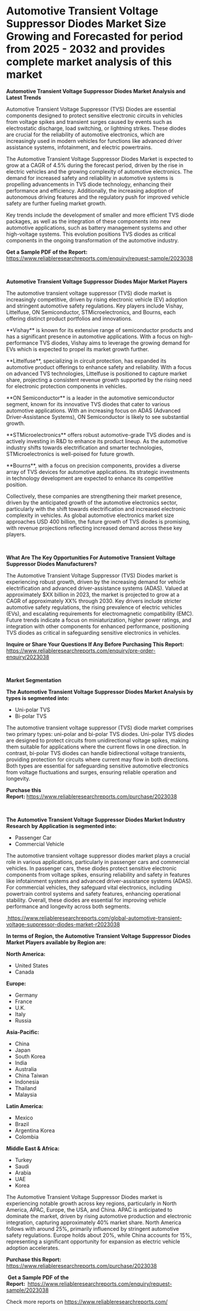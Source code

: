 <p><h1>Automotive Transient Voltage Suppressor Diodes Market Size Growing and Forecasted for period from 2025 - 2032 and provides complete market analysis of this market</h1></p><p><strong>Automotive Transient Voltage Suppressor Diodes Market Analysis and Latest Trends</strong></p>
<p><p>Automotive Transient Voltage Suppressor (TVS) Diodes are essential components designed to protect sensitive electronic circuits in vehicles from voltage spikes and transient surges caused by events such as electrostatic discharge, load switching, or lightning strikes. These diodes are crucial for the reliability of automotive electronics, which are increasingly used in modern vehicles for functions like advanced driver assistance systems, infotainment, and electric powertrains.</p><p>The Automotive Transient Voltage Suppressor Diodes Market is expected to grow at a CAGR of 4.5% during the forecast period, driven by the rise in electric vehicles and the growing complexity of automotive electronics. The demand for increased safety and reliability in automotive systems is propelling advancements in TVS diode technology, enhancing their performance and efficiency. Additionally, the increasing adoption of autonomous driving features and the regulatory push for improved vehicle safety are further fueling market growth. </p><p>Key trends include the development of smaller and more efficient TVS diode packages, as well as the integration of these components into new automotive applications, such as battery management systems and other high-voltage systems. This evolution positions TVS diodes as critical components in the ongoing transformation of the automotive industry.</p></p>
<p><strong>Get a Sample PDF of the Report:&nbsp;</strong> <a href="https://www.reliableresearchreports.com/enquiry/request-sample/2023038?utm_campaign=3430&utm_medium=2&utm_source=Github&utm_content=ia&utm_term=29032025&utm_id=automotive-transient-voltage-suppressor-diodes">https://www.reliableresearchreports.com/enquiry/request-sample/2023038</a></p>
<p>&nbsp;</p>
<p><strong>Automotive Transient Voltage Suppressor Diodes Major Market Players</strong></p>
<p><p>The automotive transient voltage suppressor (TVS) diode market is increasingly competitive, driven by rising electronic vehicle (EV) adoption and stringent automotive safety regulations. Key players include Vishay, Littelfuse, ON Semiconductor, STMicroelectronics, and Bourns, each offering distinct product portfolios and innovations.</p><p>**Vishay** is known for its extensive range of semiconductor products and has a significant presence in automotive applications. With a focus on high-performance TVS diodes, Vishay aims to leverage the growing demand for EVs which is expected to propel its market growth further.</p><p>**Littelfuse**, specializing in circuit protection, has expanded its automotive product offerings to enhance safety and reliability. With a focus on advanced TVS technologies, Littelfuse is positioned to capture market share, projecting a consistent revenue growth supported by the rising need for electronic protection components in vehicles.</p><p>**ON Semiconductor** is a leader in the automotive semiconductor segment, known for its innovative TVS diodes that cater to various automotive applications. With an increasing focus on ADAS (Advanced Driver-Assistance Systems), ON Semiconductor is likely to see substantial growth.</p><p>**STMicroelectronics** offers robust automotive-grade TVS diodes and is actively investing in R&D to enhance its product lineup. As the automotive industry shifts towards electrification and smarter technologies, STMicroelectronics is well-poised for future growth.</p><p>**Bourns**, with a focus on precision components, provides a diverse array of TVS devices for automotive applications. Its strategic investments in technology development are expected to enhance its competitive position.</p><p>Collectively, these companies are strengthening their market presence, driven by the anticipated growth of the automotive electronics sector, particularly with the shift towards electrification and increased electronic complexity in vehicles. As global automotive electronics market size approaches USD 400 billion, the future growth of TVS diodes is promising, with revenue projections reflecting increased demand across these key players.</p></p>
<p>&nbsp;</p>
<p><strong>What Are The Key Opportunities For Automotive Transient Voltage Suppressor Diodes Manufacturers?</strong></p>
<p><p>The Automotive Transient Voltage Suppressor (TVS) Diodes market is experiencing robust growth, driven by the increasing demand for vehicle electrification and advanced driver-assistance systems (ADAS). Valued at approximately $XX billion in 2023, the market is projected to grow at a CAGR of approximately XX% through 2030. Key drivers include stricter automotive safety regulations, the rising prevalence of electric vehicles (EVs), and escalating requirements for electromagnetic compatibility (EMC). Future trends indicate a focus on miniaturization, higher power ratings, and integration with other components for enhanced performance, positioning TVS diodes as critical in safeguarding sensitive electronics in vehicles.</p></p>
<p><strong>Inquire or Share Your Questions If Any Before Purchasing This Report:</strong> <a href="https://www.reliableresearchreports.com/enquiry/pre-order-enquiry/2023038?utm_campaign=3430&utm_medium=2&utm_source=Github&utm_content=ia&utm_term=29032025&utm_id=automotive-transient-voltage-suppressor-diodes">https://www.reliableresearchreports.com/enquiry/pre-order-enquiry/2023038</a></p>
<p>&nbsp;</p>
<p><strong>Market Segmentation</strong></p>
<p><strong>The Automotive Transient Voltage Suppressor Diodes Market Analysis by types is segmented into:</strong></p>
<p><ul><li>Uni-polar TVS</li><li>Bi-polar TVS</li></ul></p>
<p><p>The automotive transient voltage suppressor (TVS) diode market comprises two primary types: uni-polar and bi-polar TVS diodes. Uni-polar TVS diodes are designed to protect circuits from unidirectional voltage spikes, making them suitable for applications where the current flows in one direction. In contrast, bi-polar TVS diodes can handle bidirectional voltage transients, providing protection for circuits where current may flow in both directions. Both types are essential for safeguarding sensitive automotive electronics from voltage fluctuations and surges, ensuring reliable operation and longevity.</p></p>
<p><strong>Purchase this Report:&nbsp;</strong><a href="https://www.reliableresearchreports.com/purchase/2023038?utm_campaign=3430&utm_medium=2&utm_source=Github&utm_content=ia&utm_term=29032025&utm_id=automotive-transient-voltage-suppressor-diodes">https://www.reliableresearchreports.com/purchase/2023038</a></p>
<p>&nbsp;</p>
<p><strong>The Automotive Transient Voltage Suppressor Diodes Market Industry Research by Application is segmented into:</strong></p>
<p><ul><li>Passenger Car</li><li>Commercial Vehicle</li></ul></p>
<p><p>The automotive transient voltage suppressor diodes market plays a crucial role in various applications, particularly in passenger cars and commercial vehicles. In passenger cars, these diodes protect sensitive electronic components from voltage spikes, ensuring reliability and safety in features like infotainment systems and advanced driver-assistance systems (ADAS). For commercial vehicles, they safeguard vital electronics, including powertrain control systems and safety features, enhancing operational stability. Overall, these diodes are essential for improving vehicle performance and longevity across both segments.</p></p>
<p><a href="https://www.reliableresearchreports.com/global-automotive-transient-voltage-suppressor-diodes-market-r2023038?utm_campaign=3430&utm_medium=2&utm_source=Github&utm_content=ia&utm_term=29032025&utm_id=automotive-transient-voltage-suppressor-diodes">&nbsp;https://www.reliableresearchreports.com/global-automotive-transient-voltage-suppressor-diodes-market-r2023038</a></p>
<p><strong>In terms of Region, the Automotive Transient Voltage Suppressor Diodes Market Players available by Region are:</strong></p>
<p>
    <p> <strong> North America: </strong>
        <ul>
            <li>United States</li>
            <li>Canada</li>
        </ul>
        </p> 
    <p> <strong> Europe: </strong>
        <ul>
            <li>Germany</li>
            <li>France</li>
            <li>U.K.</li>
            <li>Italy</li>
            <li>Russia</li>
        </ul>
        </p> 
    <p> <strong> Asia-Pacific: </strong>
        <ul>
            <li>China</li>
            <li>Japan</li>
            <li>South Korea</li>
            <li>India</li>
            <li>Australia</li>
            <li>China Taiwan</li>
            <li>Indonesia</li>
            <li>Thailand</li>
            <li>Malaysia</li>
        </ul>
        </p> 
    <p> <strong> Latin America: </strong>
        <ul>
            <li>Mexico</li>
            <li>Brazil</li>
            <li>Argentina Korea</li>
            <li>Colombia</li>
        </ul>
        </p> 
    <p> <strong> Middle East & Africa: </strong>
        <ul>
            <li>Turkey</li>
            <li>Saudi</li>
            <li>Arabia</li>
            <li>UAE</li>
            <li>Korea</li>
        </ul>
    </p>
    </p>
<p><p>The Automotive Transient Voltage Suppressor Diodes market is experiencing notable growth across key regions, particularly in North America, APAC, Europe, the USA, and China. APAC is anticipated to dominate the market, driven by rising automotive production and electronic integration, capturing approximately 40% market share. North America follows with around 25%, primarily influenced by stringent automotive safety regulations. Europe holds about 20%, while China accounts for 15%, representing a significant opportunity for expansion as electric vehicle adoption accelerates.</p></p>
<p><strong>Purchase this Report: </strong><a href="https://www.reliableresearchreports.com/purchase/2023038?utm_campaign=3430&utm_medium=2&utm_source=Github&utm_content=ia&utm_term=29032025&utm_id=automotive-transient-voltage-suppressor-diodes">https://www.reliableresearchreports.com/purchase/2023038</a></p>
<p>&nbsp;<strong>Get a Sample PDF of the Report:&nbsp;&nbsp;</strong><a href="https://www.reliableresearchreports.com/enquiry/request-sample/2023038?utm_campaign=3430&utm_medium=2&utm_source=Github&utm_content=ia&utm_term=29032025&utm_id=automotive-transient-voltage-suppressor-diodes">https://www.reliableresearchreports.com/enquiry/request-sample/2023038</a></p>
<p><strong></strong></p>
<p>Check more reports on <a href="https://www.reliableresearchreports.com/?utm_campaign=3430&utm_medium=2&utm_source=Github&utm_content=ia&utm_term=29032025&utm_id=automotive-transient-voltage-suppressor-diodes">https://www.reliableresearchreports.com/</a></p>